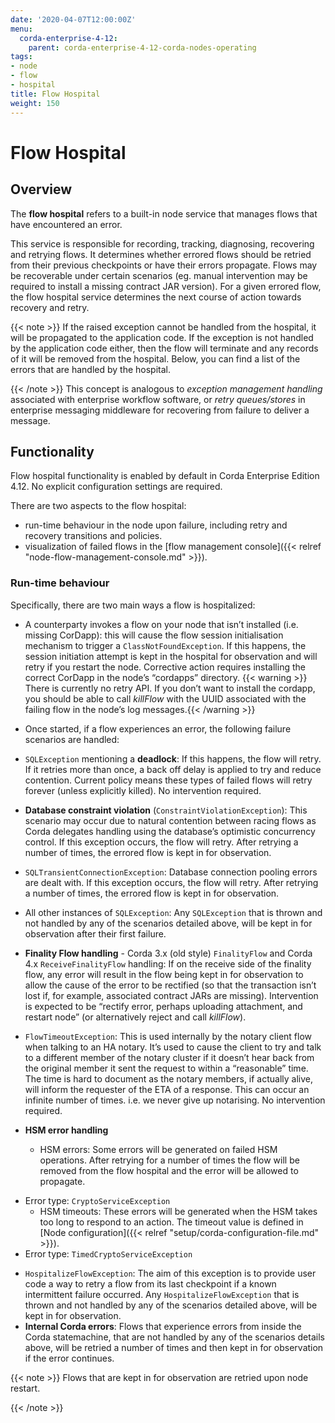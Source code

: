 ```yaml
---
date: '2020-04-07T12:00:00Z'
menu:
  corda-enterprise-4-12:
    parent: corda-enterprise-4-12-corda-nodes-operating
tags:
- node
- flow
- hospital
title: Flow Hospital
weight: 150
---
```



# Flow Hospital


## Overview

The **flow hospital** refers to a built-in node service that manages flows that have encountered an error.

This service is responsible for recording, tracking, diagnosing, recovering and retrying flows. It determines whether errored flows should be retried
from their previous checkpoints or have their errors propagate. Flows may be recoverable under certain scenarios (eg. manual intervention
may be required to install a missing contract JAR version). For a given errored flow, the flow hospital service determines the next course of
action towards recovery and retry.

{{< note >}}
If the raised exception cannot be handled from the hospital, it will be propagated to the application code.
If the exception is not handled by the application code either, then the flow will terminate and any records of it will be removed from the hospital.
Below, you can find a list of the errors that are handled by the hospital.

{{< /note >}}
This concept is analogous to *exception management handling* associated with enterprise workflow software, or
*retry queues/stores* in enterprise messaging middleware for recovering from failure to deliver a message.


## Functionality

Flow hospital functionality is enabled by default in Corda Enterprise Edition 4.12. No explicit configuration settings are required.

There are two aspects to the flow hospital:


* run-time behaviour in the node upon failure, including retry and recovery transitions and policies.
* visualization of failed flows in the [flow management console]({{< relref "node-flow-management-console.md" >}}).



### Run-time behaviour

Specifically, there are two main ways a flow is hospitalized:


* A counterparty invokes a flow on your node that isn’t installed (i.e. missing CorDapp):
this will cause the flow session initialisation mechanism to trigger a `ClassNotFoundException`.
If this happens, the session initiation attempt is kept in the hospital for observation and will retry if you restart the node.
Corrective action requires installing the correct CorDapp in the node’s “cordapps” directory.
{{< warning >}}
There is currently no retry API. If you don’t want to install the cordapp, you should be able to call *killFlow* with the UUID
associated with the failing flow in the node’s log messages.{{< /warning >}}



* Once started, if a flow experiences an error, the following failure scenarios are handled:
* `SQLException` mentioning a **deadlock**:
If this happens, the flow will retry. If it retries more than once, a back off delay is applied to try and reduce contention.
Current policy means these types of failed flows will retry forever (unless explicitly killed).  No intervention required.
* **Database constraint violation** (`ConstraintViolationException`):
This scenario may occur due to natural contention between racing flows as Corda delegates handling using the database’s optimistic concurrency control.
If this exception occurs, the flow will retry. After retrying a number of times, the errored flow is kept in for observation.
* `SQLTransientConnectionException`:
Database connection pooling errors are dealt with. If this exception occurs, the flow will retry. After retrying a number of times, the errored flow is kept in for observation.
* All other instances of `SQLException`:
Any `SQLException` that is thrown and not handled by any of the scenarios detailed above, will be kept in for observation after their first failure.
* **Finality Flow handling** - Corda 3.x (old style) `FinalityFlow` and Corda 4.x `ReceiveFinalityFlow` handling:
If on the receive side of the finality flow, any error will result in the flow being kept in for observation to allow the cause of the
error to be rectified (so that the transaction isn’t lost if, for example, associated contract JARs are missing).
Intervention is expected to be “rectify error, perhaps uploading attachment, and restart node” (or alternatively reject and call *killFlow*).
* `FlowTimeoutException`:
This is used internally by the notary client flow when talking to an HA notary.  It’s used to cause the client to try and talk to a different
member of the notary cluster if it doesn’t hear back from the original member it sent the request to within a “reasonable” time.
The time is hard to document as the notary members, if actually alive, will inform the requester of the ETA of a response.
This can occur an infinite number of times.  i.e. we never give up notarising.  No intervention required.
* **HSM error handling**
    * HSM errors:
Some errors will be generated on failed HSM operations.  After retrying for a number of times the flow will be removed from
the flow hospital and the error will be allowed to propagate.
- Error type: `CryptoServiceException`
    * HSM timeouts:
These errors will be generated when the HSM takes too long to respond to an action.  The timeout value is defined in [Node configuration]({{< relref "setup/corda-configuration-file.md" >}}).
- Error type: `TimedCryptoServiceException`


* `HospitalizeFlowException`:
The aim of this exception is to provide user code a way to retry a flow from its last checkpoint if a known intermittent failure occurred.
Any `HospitalizeFlowException` that is thrown and not handled by any of the scenarios detailed above, will be kept in for observation.
* **Internal Corda errors**:
Flows that experience errors from inside the Corda statemachine, that are not handled by any of the scenarios details above, will be retried a number of times
and then kept in for observation if the error continues.



{{< note >}}
Flows that are kept in for observation are retried upon node restart.

{{< /note >}}
